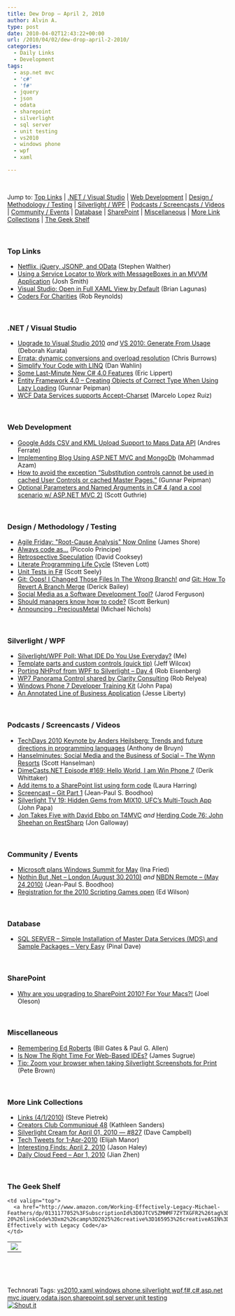 ```yaml
---
title: Dew Drop – April 2, 2010
author: Alvin A.
type: post
date: 2010-04-02T12:43:22+00:00
url: /2010/04/02/dew-drop-april-2-2010/
categories:
  - Daily Links
  - Development
tags:
  - asp.net mvc
  - 'c#'
  - 'f#'
  - jquery
  - json
  - odata
  - sharepoint
  - silverlight
  - sql server
  - unit testing
  - vs2010
  - windows phone
  - wpf
  - xaml

---
```

&#160;

Jump to: [Top Links][1] | [.NET / Visual Studio][2] | [Web Development][3] | [Design / Methodology / Testing][4] | [Silverlight / WPF][5] | [Podcasts / Screencasts / Videos][6] | [Community / Events][7] | [Database][8] | [SharePoint][9] | [Miscellaneous][10] | [More Link Collections][11] | [The Geek Shelf][12] 

&#160;

### <a name="top"></a>Top Links

  * [Netflix, jQuery, JSONP, and OData][13] (Stephen Walther)
  * [Using a Service Locator to Work with MessageBoxes in an MVVM Application][14] (Josh Smith)
  * [Visual Studio: Open in Full XAML View by Default][15] (Brian Lagunas)
  * [Coders For Charities][16] (Rob Reynolds)

&#160;

### <a name="dotnet"></a>.NET / Visual Studio

  * [Upgrade to Visual Studio 2010][17] _and_&#160;[VS 2010: Generate From Usage][18] (Deborah Kurata)
  * [Errata: dynamic conversions and overload resolution][19] (Chris Burrows)
  * [Simplify Your Code with LINQ][20] (Dan Wahlin)
  * [Some Last-Minute New C# 4.0 Features][21] (Eric Lippert)
  * [Entity Framework 4.0 &#8211; Creating Objects of Correct Type When Using Lazy Loading][22] (Gunnar Peipman)
  * [WCF Data Services supports Accept-Charset][23] (Marcelo Lopez Ruiz)

&#160;

### <a name="web"></a>Web Development

  * [Google Adds CSV and KML Upload Support to Maps Data API][24] (Andres Ferrate)
  * [Implementing Blog Using ASP.NET MVC and MongoDb][25] (Mohammad Azam)
  * [How to avoid the exception “Substitution controls cannot be used in cached User Controls or cached Master Pages.”][26] (Gunnar Peipman)
  * [Optional Parameters and Named Arguments in C# 4 (and a cool scenario w/ ASP.NET MVC 2)][27] (Scott Guthrie)

&#160;

### <a name="design"></a>Design / Methodology / Testing

  * [Agile Friday: "Root-Cause Analysis" Now Online][28] (James Shore)
  * [Always code as&#8230;][29] (Piccolo Principe)
  * [Retrospective Speculation][30] (David Cooksey)
  * [Literate Programming Life Cycle][31] (Steven Lott)
  * [Unit Tests in F#][32] (Scott Seely)
  * [Git: Oops! I Changed Those Files In The Wrong Branch!][33] _and_&#160;[Git: How To Revert A Branch Merge][34] (Derick Bailey)
  * [Social Media as a Software Development Tool?][35] (Jarod Ferguson)
  * [Should managers know how to code?][36] (Scott Berkun)
  * [Announcing : PreciousMetal][37] (Michael Nichols)

&#160;

### <a name="silverlight"></a>Silverlight / WPF

  * [Silverlight/WPF Poll: What IDE Do You Use Everyday?][38] (Me)
  * [Template parts and custom controls (quick tip)][39] (Jeff Wilcox)
  * [Porting NHProf from WPF to Silverlight – Day 4][40] (Rob Eisenberg)
  * [WP7 Panorama Control shared by Clarity Consulting][41] (Rob Relyea)
  * [Windows Phone 7 Developer Training Kit][42] (John Papa)
  * [An Annotated Line of Business Application][43] (Jesse Liberty)

&#160;

### <a name="podcasts"></a>Podcasts / Screencasts / Videos

  * [TechDays 2010 Keynote by Anders Hejlsberg: Trends and future directions in programming languages][44] (Anthony de Bruyn)
  * [Hanselminutes: Social Media and the Business of Social &#8211; The Wynn Resorts][45] (Scott Hanselman)
  * [DimeCasts.NET Episode #169: Hello World, I am Win Phone 7][46] (Derik Whittaker)
  * [Add items to a SharePoint list using form code][47] (Laura Harring)
  * [Screencast – Git Part 1][48] (Jean-Paul S. Boodhoo)
  * [Silverlight TV 19: Hidden Gems from MIX10, UFC&#8217;s Multi-Touch App][49] (John Papa)
  * [Jon Takes Five with David Ebbo on T4MVC][50] _and_&#160;[Herding Code 76: John Sheehan on RestSharp][51] (Jon Galloway)

&#160;

### <a name="events"></a>Community / Events

  * [Microsoft plans Windows Summit for May][52] (Ina Fried)
  * [Nothin But .Net – London (August 30,2010)][53] _and_&#160;[NBDN Remote &#8211; (May 24,2010)][54] (Jean-Paul S. Boodhoo)
  * [Registration for the 2010 Scripting Games open][55] (Ed Wilson)

&#160;

### <a name="db"></a>Database

  * [SQL SERVER – Simple Installation of Master Data Services (MDS) and Sample Packages – Very Easy][56] (Pinal Dave)

&#160;

### <a name="sp"></a>SharePoint

  * [Why are you upgrading to SharePoint 2010? For Your Macs?!][57] (Joel Oleson)

&#160;

### <a name="misc"></a>Miscellaneous

  * [Remembering Ed Roberts][58] (Bill Gates & Paul G. Allen)
  * [Is Now The Right Time For Web-Based IDEs?][59] (James Sugrue)
  * [Tip: Zoom your browser when taking Silverlight Screenshots for Print][60] (Pete Brown)

&#160;

### <a name="links"></a>More Link Collections

  * [Links (4/1/2010)][61] (Steve Pietrek)
  * [Creators Club Communiqué 48][62] (Kathleen Sanders)
  * [Silverlight Cream for April 01, 2010 &#8212; #827][63] (Dave Campbell)
  * [Tech Tweets for 1-Apr-2010][64] (Elijah Manor)
  * [Interesting Finds: April 2, 2010][65] (Jason Haley)
  * [Daily Cloud Feed &#8211; Apr 1, 2010][66] (Jian Zhen)

&#160;

### <a name="shelf"></a>The Geek Shelf

<table border="0" cellspacing="0" cellpadding="0">
  <tr>
    <td>
      <img data-recalc-dims="1" decoding="async" src="https://i0.wp.com/ecx.images-amazon.com/images/I/51RCXGPXQ8L._SL160_.jpg?w=660" />
    </td>
    
    <td valign="top">
      <a href="http://www.amazon.com/Working-Effectively-Legacy-Michael-Feathers/dp/0131177052%3FSubscriptionId%3D0JTCV5ZMHMF7ZYTXGFR2%26tag%3Dalvinashcraft-20%26linkCode%3Dxm2%26camp%3D2025%26creative%3D165953%26creativeASIN%3D0131177052">Working Effectively with Legacy Code</a>
    </td>
  </tr>
</table>

&#160;

<div style="padding-bottom: 0px; margin: 0px; padding-left: 0px; padding-right: 0px; display: inline; float: none; padding-top: 0px" id="scid:C16BAC14-9A3D-4c50-9394-FBFEF7A93539:083fd279-c7ca-4c92-8696-081c5305bfee" class="wlWriterSmartContent">
  <!--dotnetkickit-->
</div>

&#160;

<div style="padding-bottom: 0px; margin: 0px; padding-left: 0px; padding-right: 0px; display: inline; float: none; padding-top: 0px" id="scid:0767317B-992E-4b12-91E0-4F059A8CECA8:09c893bc-dd1e-46a3-ad69-8c0eb26c5221" class="wlWriterSmartContent">
  Technorati Tags: <a href="http://technorati.com/tags/vs2010" rel="tag">vs2010</a>,<a href="http://technorati.com/tags/xaml" rel="tag">xaml</a>,<a href="http://technorati.com/tags/windows+phone" rel="tag">windows phone</a>,<a href="http://technorati.com/tags/silverlight" rel="tag">silverlight</a>,<a href="http://technorati.com/tags/wpf" rel="tag">wpf</a>,<a href="http://technorati.com/tags/f%23" rel="tag">f#</a>,<a href="http://technorati.com/tags/c%23" rel="tag">c#</a>,<a href="http://technorati.com/tags/asp.net+mvc" rel="tag">asp.net mvc</a>,<a href="http://technorati.com/tags/jquery" rel="tag">jquery</a>,<a href="http://technorati.com/tags/odata" rel="tag">odata</a>,<a href="http://technorati.com/tags/json" rel="tag">json</a>,<a href="http://technorati.com/tags/sharepoint" rel="tag">sharepoint</a>,<a href="http://technorati.com/tags/sql+server" rel="tag">sql server</a>,<a href="http://technorati.com/tags/unit+testing" rel="tag">unit testing</a>
</div>

<div class="wlWriterHeaderFooter" style="margin:0px; padding:0px 0px 0px 0px;">
  <div class="shoutIt">
    <a rev="vote-for" href="http://dotnetshoutout.com/Submit?url=http%3a%2f%2fwww.alvinashcraft.com%2f2010%2f04%2f02%2fdew-drop-april-2-2010%2f&title=Dew+Drop+-+April+2%2c+2010"><img decoding="async" alt="Shout it" src="http://dotnetshoutout.com/image.axd?url=https://morningdew-bpc6g3a0fgaxdxcu.eastus2-01.azurewebsites.net/2010/04/02/dew-drop-april-2-2010/" style="border:0px" /></a>
  </div>
</div>

 [1]: https://morningdew-bpc6g3a0fgaxdxcu.eastus2-01.azurewebsites.net/#top
 [2]: https://morningdew-bpc6g3a0fgaxdxcu.eastus2-01.azurewebsites.net/#dotnet
 [3]: https://morningdew-bpc6g3a0fgaxdxcu.eastus2-01.azurewebsites.net/#web
 [4]: https://morningdew-bpc6g3a0fgaxdxcu.eastus2-01.azurewebsites.net/#design
 [5]: https://morningdew-bpc6g3a0fgaxdxcu.eastus2-01.azurewebsites.net/#silverlight
 [6]: https://morningdew-bpc6g3a0fgaxdxcu.eastus2-01.azurewebsites.net/#podcasts
 [7]: https://morningdew-bpc6g3a0fgaxdxcu.eastus2-01.azurewebsites.net/#events
 [8]: https://morningdew-bpc6g3a0fgaxdxcu.eastus2-01.azurewebsites.net/#db
 [9]: https://morningdew-bpc6g3a0fgaxdxcu.eastus2-01.azurewebsites.net/#sp
 [10]: https://morningdew-bpc6g3a0fgaxdxcu.eastus2-01.azurewebsites.net/#misc
 [11]: https://morningdew-bpc6g3a0fgaxdxcu.eastus2-01.azurewebsites.net/#links
 [12]: https://morningdew-bpc6g3a0fgaxdxcu.eastus2-01.azurewebsites.net/#shelf
 [13]: http://feedproxy.google.com/~r/StephenWalther/~3/2hWFUvxx5i8/netflix-jquery-jsonp-and-odata.aspx
 [14]: http://www.codeproject.com/KB/WPF/MessageBoxInMVVM.aspx
 [15]: http://elegantcode.com/2010/04/01/visual-studio-open-in-full-xaml-view-by-default/
 [16]: http://feedproxy.google.com/~r/robz/~3/ZWItQBnbdQY/coders-4-charities.aspx
 [17]: http://msmvps.com/blogs/deborahk/archive/2010/04/01/upgrade-to-visual-studio-2010.aspx
 [18]: http://msmvps.com/blogs/deborahk/archive/2010/04/01/vs-2010-generate-from-usage.aspx
 [19]: http://blogs.msdn.com/cburrows/archive/2010/04/01/errata-dynamic-conversions-and-overload-resolution.aspx
 [20]: http://weblogs.asp.net/dwahlin/archive/2010/04/01/simplify-your-code-with-linq.aspx
 [21]: http://blogs.msdn.com/ericlippert/archive/2010/04/01/SomeLastMinuteFeatures.aspx
 [22]: http://feeds.dzone.com/~r/zones/dotnet/~3/gs3XeABrHOo/entity-framework-40-creating
 [23]: http://blogs.msdn.com/marcelolr/archive/2010/04/01/wcf-data-services-supports-accept-charset.aspx
 [24]: http://feedproxy.google.com/~r/ProgrammableWeb/~3/X5UcosnjwzM/
 [25]: http://highoncoding.com/Articles/686_Implementing_Blog_Using_ASP_NET_MVC_and_MongoDb.aspx
 [26]: http://feedproxy.google.com/~r/gunnarpeipman/~3/UGYFaMiAylg/how-to-avoid-the-exception-substitution-controls-cannot-be-used-in-cached-user-controls-or-cached-master-pages.aspx
 [27]: http://weblogs.asp.net/scottgu/archive/2010/04/02/optional-parameters-and-named-arguments-in-c-4-and-a-cool-scenario-w-asp-net-mvc-2.aspx
 [28]: http://jamesshore.com/Blog/Agile-Friday-Root-Cause-Analysis-Now-Online.html
 [29]: http://feeds.dzone.com/~r/zones/dotnet/~3/lm3OKVEOpgc/always-code
 [30]: http://www.thycotic.com/retrospective-speculation
 [31]: http://feeds.dzone.com/~r/zones/dotnet/~3/U7_5a-UbvwA/literate-programming-life
 [32]: http://feedproxy.google.com/~r/Devlicious/~3/x_iNkqjdUZI/unit-tests-in-f.aspx
 [33]: http://feedproxy.google.com/~r/LosTechies/~3/hUULzt-2RVo/git-oops-i-changed-those-files-in-the-wrong-branch.aspx
 [34]: http://feedproxy.google.com/~r/LosTechies/~3/N9SmdidqiJ0/git-how-to-revert-a-branch-merge.aspx
 [35]: http://elegantcode.com/2010/04/01/social-media-as-a-software-development-tool/
 [36]: http://www.scottberkun.com/blog/2010/should-managers-know-how-to-code/
 [37]: http://feedproxy.google.com/~r/Devlicious/~3/j1H699X8VVc/announcing-preciousmetal.aspx
 [38]: http://feeds.dzone.com/~r/zones/dotnet/~3/mEW7dPduvHk/silverlightwpf-poll-what-ide
 [39]: http://www.jeff.wilcox.name/2010/04/template-part-tips/
 [40]: http://feedproxy.google.com/~r/Devlicious/~3/UPyX2NrPTRs/porting-nhprof-from-wpf-to-silverlight-day-4.aspx
 [41]: http://blogs.windowsclient.net/rob_relyea/archive/2010/04/01/wp7-panorama-control-shared-by-clarity-consulting.aspx
 [42]: http://feedproxy.google.com/~r/JohnPapa/~3/3xYmtPIqkpc/
 [43]: http://feedproxy.google.com/~r/JesseLiberty-SilverlightGeek/~3/LcxQLB8ztCg/an-annotated-line-of-business-application.aspx
 [44]: http://channel9.msdn.com/posts/adebruyn/TechDays-2010-Developer-Keynote-by-Anders-Hejlsberg/
 [45]: http://feedproxy.google.com/~r/HanselminutesCompleteMP3/~3/9VuWFMGGbqU/default.aspx
 [46]: http://feedproxy.google.com/~r/Dimecastsnet--InformAndEducateIn10MinutesOrLess/~3/Zw9ALHyXZS4/169
 [47]: http://channel9.msdn.com/posts/laurhar/InfoPath-2010-Add-items-to-a-SharePoint-list-using-form-code/
 [48]: http://feedproxy.google.com/~r/JPBoodhoo/~3/I_HWzL5YdKQ/ScreencastNdashGitPart1.aspx
 [49]: http://channel9.msdn.com/shows/SilverlightTV/Silverlight-TV-19-Hidden-Gems-from-MIX10-UFCs-Multi-Touch-App/
 [50]: http://channel9.msdn.com/posts/jongalloway/Jon-Takes-Five-with-David-Ebbo-on-T4MVC/
 [51]: http://feedproxy.google.com/~r/HerdingCode/~3/lK9-HTQ2fzY/
 [52]: http://news.cnet.com/8301-13860_3-20001584-56.html
 [53]: http://feedproxy.google.com/~r/JPBoodhoo/~3/8roCGIcFmec/NothinButNetNdashLondonAugust302010.aspx
 [54]: http://feedproxy.google.com/~r/JPBoodhoo/~3/5mzCS_7vyu8/NBDNRemoteMay242010.aspx
 [55]: http://blogs.msdn.com/microsoft_press/archive/2010/04/01/registration-for-the-2010-scripting-games-open.aspx
 [56]: http://blog.sqlauthority.com/2010/04/02/sql-server-simple-installation-of-master-data-services-mds-and-sample-packages-very-easy/
 [57]: http://feedproxy.google.com/~r/JoelsSharepointLand/~3/eHXSfLzc4lI/ViewPost.aspx
 [58]: http://blogs.technet.com/microsoft_blog/archive/2010/04/02/remembering-ed-roberts.aspx
 [59]: http://feeds.dzone.com/~r/zones/dotnet/~3/pjtnLBEsW3Q/now-right-time-web-based-ides
 [60]: http://feedproxy.google.com/~r/PeteBrown/~3/38vEZuNBG-g/tip-zoom-your-browser-when-taking-silverlight-screenshots-for-print
 [61]: http://spietrek.blogspot.com/2010/04/links-412010.html
 [62]: http://blogs.msdn.com/xna/archive/2010/04/01/creators-club-communiqu-48.aspx
 [63]: http://geekswithblogs.net/WynApseTechnicalMusings/archive/2010/04/01/139048.aspx
 [64]: http://elijahmanor.com/webdevdotnet/post.aspx?id=a0795c9d-6201-46be-9da7-25ea9e55dbd6
 [65]: http://jasonhaley.com/blog/post.aspx?id=881546fa-ec4b-4a94-bee3-51e0e72b432c
 [66]: http://feedproxy.google.com/~r/onsaas/~3/uc-UPH0u0kQ/
